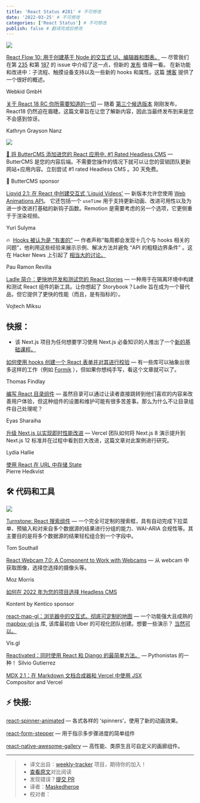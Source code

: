 ```yaml
---
title: 'React Status #281' # 不可修改
date: '2022-03-25' # 不可修改
categories: ['React Status'] # 不可修改
publish: false # 翻译完成后修改
---
```


[![](https://res.cloudinary.com/cpress/image/upload/w_1280,e_sharpen:60/lnxbvkafp9jm51n4ixzd.jpg)](https://react.statuscode.com/link/121307/web)

<!--以上是预览信息，图片一张或限制百字左右，前者优先，全文请使用二级及以下标题-->
<!-- more -->

[React Flow 10: 用于创建基于 Node 的交互式 UI、编辑器和图表。](https://react.statuscode.com/link/121307/web "reactflow.dev") — 尽管我们在第 [235](https://react.statuscode.com/link/121308/web) 和第 [187](https://react.statuscode.com/link/121309/web) 的 issue 中介绍了这一点，但新的 [发布](https://react.statuscode.com/link/121310/web) 值得一看。 在新功能和改进中：子流程、触摸设备支持以及一些新的 hooks 和属性。这篇 [博客](https://react.statuscode.com/link/121311/web) 提供了一个很好的概述。

Webkid GmbH

[关于 React 18 RC 你所需要知道的一切](https://react.statuscode.com/link/121312/web "www.telerik.com") — 随着 [第三个候选版本](https://react.statuscode.com/link/121313/web) 刚刚发布， React18 仍然迫在眉睫。这篇文章旨在让您了解新内容，因此当最终发布到来是您不会感到惊讶。

Kathryn Grayson Nanz

[![](https://copm.s3.amazonaws.com/d52404e9.png)](https://react.statuscode.com/link/121314/web)

[🧈  将 ButterCMS 添加进您的 React 应用中. #1 Rated Headless CMS](https://react.statuscode.com/link/121314/web "buttercms.com") — ButterCMS 是您的内容后端。不需要您操作的情况下就可以让您的营销团队更新网站+应用内容。立刻尝试 #1 rated Headless CMS 。30 天免费。

🧈 ButterCMS sponsor

[Liqvid 2.1: 在 React 中创建交互式 'Liquid Videos'](https://react.statuscode.com/link/121341/web "liqvidjs.org") — 新版本允许您使用 [Web Animations API](https://react.statuscode.com/link/121342/web)。 它还包括一个 `useTime` 用于支持更新动画、改进可用性以及为进一步改进打基础的新钩子函数。Remotion 是需要考虑的另一个选项，它更侧重于于渲染视频。

Yuri Sulyma

🔥  [Hooks 被认为是 “有害的”](https://react.statuscode.com/link/121316/web "labs.factorialhr.com") — 作者声称“每周都会发现十几个与 hooks 相关的问题”，他利用这些经验来展示示例、解决方法并避免 “API 的粗糙边界条件” 。这在 Hacker News 上引起了 [相当大的讨论。](https://react.statuscode.com/link/121317/web)

Pau Ramon Revilla

[Ladle 简介：更快地开发和测试您的 React Stories](https://react.statuscode.com/link/121344/web "www.ladle.dev") — 一种用于在隔离环境中构建和测试 React 组件的新工具。让你想起了 Storybook？Ladle 旨在成为一个替代品，但它提供了更快的性能（而且，是有指标的）。

Vojtech Miksu

## **快报：**

*   该 Next.js 项目为任何想要学习使用 Next.js 必备知识的人推出了一个[新的基础课程。](https://react.statuscode.com/link/121315/web)

[如何使用 hooks 创建一个 React 表单并对其进行校验](https://react.statuscode.com/link/121322/web "www.telerik.com") — 有一些库可以抽象出很多这样的工作（例如 [Formik](https://react.statuscode.com/link/121323/web) ），但如果你想纯手写，看这个文章就可以了。

Thomas Findlay

[编写 React 目录组件](https://react.statuscode.com/link/121325/web "blog.eyas.sh") — 虽然目录可以通过让读者直接跳转到他们喜欢的内容来改善用户体验，但这种组件的设置和维护可能有很多苦差事。那么为什么不让目录组件自己处理呢？

Eyas Sharaiha

[升级 Next.js 以实现即时性能改进](https://react.statuscode.com/link/121321/web "vercel.com") — Vercel 团队如何将 Next.js 8 演示提升到 Next.js 12 标准并在过程中看到巨大改进，这篇文章对此案例进行研究。

Lydia Hallie

[使用 React 在 URL 中存储 State](https://react.statuscode.com/link/121327/web)  
Pierre Hedkvist

## 🛠 代码和工具

[![](https://res.cloudinary.com/cpress/image/upload/w_1280,e_sharpen:60/y0s6sejeq6drq1yosjri.jpg)](https://react.statuscode.com/link/121329/web)


[Turnstone: React 搜索组件](https://react.statuscode.com/link/121329/web "tomsouthall.com") — 一个完全可定制的搜索框，具有自动完成下拉菜单、预输入和对来自多个数据源的结果进行分组的能力、WAI-ARIA 合规性等。其主要目的是将多个数据源的结果轻松组合到一个字段中。

Tom Southall

[React Webcam 7.0: A Component to Work with Webcams](https://react.statuscode.com/link/121331/web "github.com") — 从 webcam 中获取图像，选择您选择的摄像头等。

Moz Morris

[如何在 2022 年为您的项目选择 Headless CMS](https://react.statuscode.com/link/121332/web "kontent.ai")

Kontent by Kentico sponsor

[react-map-gl：浏览器中的交互式、彻底可定制的地图](https://react.statuscode.com/link/121333/web "github.com") — 一个功能强大且成熟的 [mapbox-gl-js](https://react.statuscode.com/link/121334/web) 库, 该库最初由 Uber 的可视化团队创建。想要一些演示？ [当然可以。](https://react.statuscode.com/link/121335/web)

Vis.gl

[Reactivated：同时使用 React 和 Django 的最简单方法。](https://react.statuscode.com/link/121336/web) — Pythonistas 的一种！
Silvio Gutierrez

[MDX 2.1：在 Markdown 文档合成器和 Vercel 中使用 JSX](https://react.statuscode.com/link/121337/web)  
Compositor and Vercel

## ⚡️ 快报:

[react-spinner-animated](https://react.statuscode.com/link/121338/web) — 各式各样的 ‘spinners’，使用了新的动画效果。

[react-form-stepper](https://react.statuscode.com/link/121339/web) — 用于指示多步骤进度的简单组件

[react-native-awesome-gallery](https://react.statuscode.com/link/121340/web) — 高性能、类原生且可自定义的画廊组件。

---
> * 译文出自：[weekly-tracker](https://github.com/FEDarling/weekly-tracker) 项目，期待你的加入！
> * [查看原文](https://react.statuscode.com/issues/281)对比阅读
> * 发现错误？[提交 PR](https://github.com/FEDarling/weekly-tracker/blob/main/weeklys/react_status/281)
> * 译者：[Maskedheroe](https://github.com/Maskedheroe)
> * 校对者：

